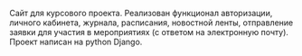 Сайт для курсового проекта. Реализован функционал авторизации, личного кабинета, журнала, расписания, новостной ленты, отправление заявки для участия в мероприятиях (с ответом на электронную почту). Проект написан на python Django.
